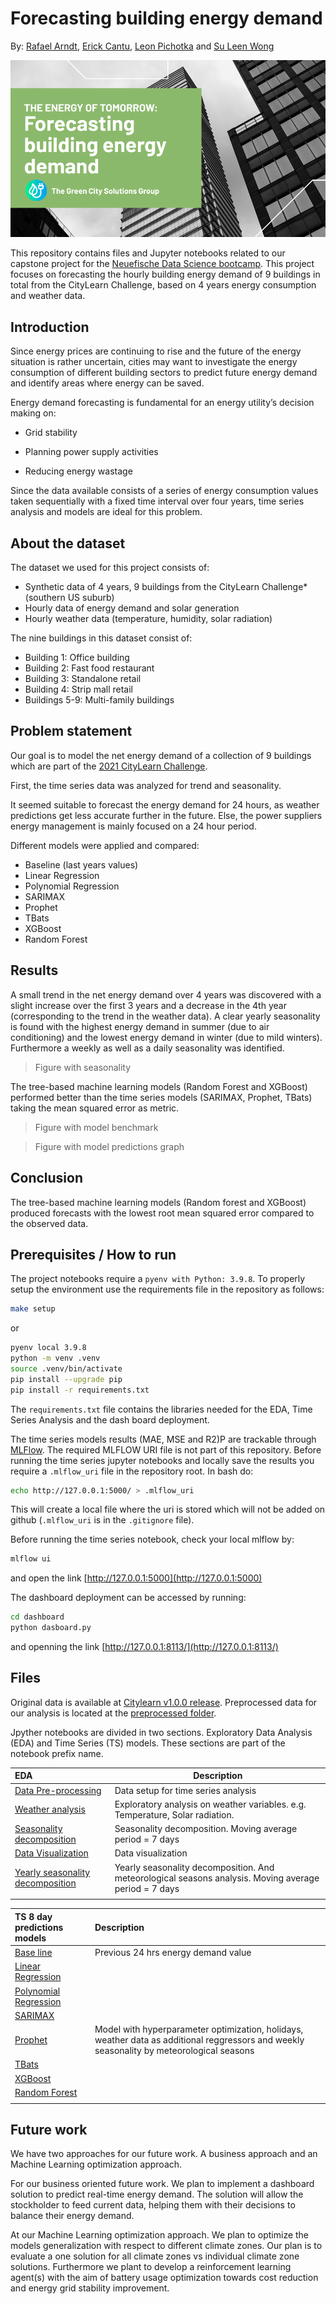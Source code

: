 # Forecasting building energy demand 

By: [Rafael Arndt](https://github.com/r4f), [Erick Cantu](https://github.com/eaunaicr97), [Leon Pichotka](https://github.com/Leee-P) and [Su Leen Wong](https://github.com/suleenwong)

![](images/splash.png)

This repository contains files and Jupyter notebooks related to our capstone project for the [Neuefische Data Science bootcamp](https://www.neuefische.de/en/bootcamp/data-science). This project focuses on forecasting the hourly building energy demand of 9 buildings in total from the CityLearn Challenge, based on 4 years energy consumption and weather data. 


## Introduction
Since energy prices are continuing to rise and the future of the energy 
situation is rather uncertain, cities may want to investigate the energy 
consumption of different building sectors to predict future energy demand and
identify areas where energy can be saved.

Energy demand forecasting is fundamental for an energy utility’s decision making on:

- Grid stability

- Planning power supply activities

- Reducing energy wastage

Since the data available consists of a series of energy consumption values taken sequentially with a fixed time interval over four years, time series analysis and models are ideal for this problem. 


## About the dataset

The dataset we used for this project consists of:
- Synthetic data of 4 years, 9 buildings from the CityLearn Challenge* (southern  US suburb)
- Hourly data of energy demand and solar generation
- Hourly weather data (temperature, humidity, solar radiation) 

The nine buildings in this dataset consist of:
- Building 1: Office building
- Building 2: Fast food restaurant
- Building 3: Standalone retail
- Building 4: Strip mall retail
- Buildings 5-9: Multi-family buildings

## Problem statement
Our goal is to model the net energy demand of a collection of 9 buildings which are part of the [2021 CityLearn Challenge](https://sites.google.com/view/citylearnchallenge).

First, the time series data was analyzed for trend and seasonality. 

It seemed suitable to forecast the energy demand for 24 hours, as weather predictions get less accurate further in the future. Else, the power suppliers energy management is mainly focused on a 24 hour period.


Different models were applied and compared:
- Baseline (last years values)
- Linear Regression
- Polynomial Regression
- SARIMAX
- Prophet
- TBats
- XGBoost
- Random Forest

## Results
A small trend in the net energy demand over 4 years was discovered with a slight increase over the first 3 years and a decrease in the 4th year (corresponding to the trend in the weather data). A clear yearly seasonality is found with the highest energy demand in summer (due to air conditioning) and the lowest energy demand in winter (due to mild winters). Furthermore a weekly as well as a daily seasonality was identified.  

> Figure with seasonality

The tree-based machine learning models (Random Forest and XGBoost) performed better than the time series models (SARIMAX, Prophet, TBats) taking the mean squared error as metric.

> Figure with model benchmark

> Figure with model predictions graph

## Conclusion
The tree-based machine learning models (Random forest and XGBoost) produced forecasts with the lowest root mean squared error compared to the observed data.
 
## Prerequisites / How to run
The project notebooks require a `pyenv with Python: 3.9.8`.  To properly setup the environment use the requirements file in the repository as follows:

```BASH
make setup
```
or

```BASH
pyenv local 3.9.8
python -m venv .venv
source .venv/bin/activate
pip install --upgrade pip
pip install -r requirements.txt
```


The `requirements.txt` file contains the libraries needed for the EDA, Time Series Analysis and the dash board deployment. 

The time series models results (MAE, MSE and R2)P are trackable through [MLFlow](https://mlflow.org).  The required MLFLOW URI file is not part of this repository.  Before running the time series jupyter notebooks and locally save the results you require a `.mlflow_uri` file in the repository root. In bash do:

```BASH
echo http://127.0.0.1:5000/ > .mlflow_uri
```

This will create a local file where the uri is stored which will not be added on github (`.mlflow_uri` is in the `.gitignore` file). 

Before running the time series notebook, check your local mlflow by:


```bash
mlflow ui
```

and open the link [http://127.0.0.1:5000](http://127.0.0.1:5000)

The dashboard deployment can be accessed by running:

```BASH
cd dashboard
python dasboard.py 
````
and openning the link [http://127.0.0.1:8113/](http://127.0.0.1:8113/)

## Files 
Original data is available at [Citylearn v1.0.0 release](https://github.com/intelligent-environments-lab/CityLearn/releases/tag/v1.0.0). Preprocessed data for our analysis is located at the [preprocessed folder](https://github.com/eaunaicr97/TheGreenCitySolutionsGroup/tree/main/data/preprocessed).

Jpyther notebooks are divided in two sections. Exploratory Data Analysis (EDA) and Time Series (TS) models. These sections are part of the notebook prefix name. 

|EDA   | Description |
|:---|---|
|[Data Pre-processing](https://github.com/eaunaicr97/TheGreenCitySolutionsGroup/blob/main/notebooks/EDA_preprocessing.ipynb)|Data setup for time series analysis|
|[Weather analysis](https://github.com/eaunaicr97/TheGreenCitySolutionsGroup/blob/main/notebooks/EDA_weather.ipynb)|Exploratory analysis on weather variables. e.g. Temperature, Solar radiation.|
|[Seasonality decomposition](https://github.com/eaunaicr97/TheGreenCitySolutionsGroup/blob/main/notebooks/EDA_Weekly_Decomposition.ipynb)|Seasonality decomposition. Moving average period = 7 days|
|[Data Visualization](https://github.com/eaunaicr97/TheGreenCitySolutionsGroup/blob/main/notebooks/EDA_data_visualization.ipynb)|Data visualization|
|[Yearly seasonality decomposition](https://github.com/eaunaicr97/TheGreenCitySolutionsGroup/blob/main/notebooks/EDA_data_visualization_weekly.ipynb)|Yearly seasonality decomposition. And meteorological seasons analysis. Moving average period = 7 days|
|||


|TS 8 day predictions models |Description|
|:---|:---|
|[Base line](https://github.com/eaunaicr97/TheGreenCitySolutionsGroup/blob/main/notebooks/TS_baseline.ipynb)|Previous 24 hrs energy demand value|
|[Linear Regression](https://github.com/eaunaicr97/TheGreenCitySolutionsGroup/blob/main/notebooks/Regression.ipynb)||
|[Polynomial Regression](https://github.com/eaunaicr97/TheGreenCitySolutionsGroup/blob/main/notebooks/Regression.ipynb)||
|[SARIMAX](https://github.com/eaunaicr97/TheGreenCitySolutionsGroup/blob/main/notebooks/TS_24h_sarimax.ipynb)||
|[Prophet](https://github.com/eaunaicr97/TheGreenCitySolutionsGroup/blob/main/notebooks/TS_prophet.ipynb)|Model with hyperparameter optimization, holidays, weather data as additional reggressors and weekly seasonality by meteorological seasons|
|[TBats](https://github.com/eaunaicr97/TheGreenCitySolutionsGroup/blob/main/notebooks/TS_24h_tbats.ipynb)||
|[XGBoost](https://github.com/eaunaicr97/TheGreenCitySolutionsGroup/blob/main/notebooks/TS_XGBoost.ipynb)||
|[Random Forest](https://github.com/eaunaicr97/TheGreenCitySolutionsGroup/blob/main/notebooks/ML.ipynb)||
|||




## Future work
We have two approaches for our future work. A business approach and an Machine Learning optimization approach. 

For our business oriented future work. We plan to implement a dashboard solution to predict real-time energy demand.  The solution will allow the stockholder to feed current data, helping them with their decisions to balance their energy demand.

At our Machine Learning optimization approach. We plan to optimize the models generalization with respect to different climate zones. Our plan is to evaluate a one solution for all climate zones vs individual climate zone solutions. Furthermore we plant to develop a reinforcement learning agent(s) with the aim of battery usage optimization towards cost reduction and energy grid stability improvement.